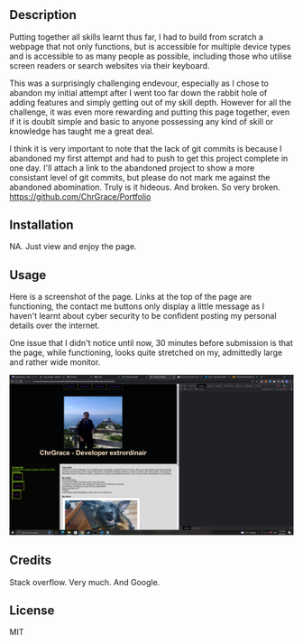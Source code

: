 # <Portfolio-MKII>

## Description

Putting together all skills learnt thus far, I had to build from scratch a webpage that not only functions, but is accessible for multiple device types and is accessible to as many people as possible, including those who utilise screen readers or search websites via their keyboard.

This was a surprisingly challenging endevour, especially as I chose to abandon my initial attempt after I went too far down the rabbit hole of adding features and simply getting out of my skill depth. 
However for all the challenge, it was even more rewarding and putting this page together, even if it is doublt simple and basic to anyone possessing any kind of skill or knowledge has taught me a great deal.

I think it is very important to note that the lack of git commits is because I abandoned my first attempt and had to push to get this project complete in one day.
I'll attach a link to the abandoned project to show a more consistant level of git commits, but please do not mark me against the abandoned abomination. 
Truly is it hideous. And broken. So very broken.
https://github.com/ChrGrace/Portfolio

## Installation

NA. Just view and enjoy the page.

## Usage

Here is a screenshot of the page.
Links at the top of the page are functioning, the contact me buttons only display a little message as I haven't learnt about cyber security to be confident posting my personal details over the internet.

One issue that I didn't notice until now, 30 minutes before submission is that the page, while functioning, looks quite stretched on my, admittedly large and rather wide monitor.


![alt text](assets/images/Screenshot%202023-03-02%2023.34.45.png)


## Credits

Stack overflow. Very much. And Google. 

## License

MIT






